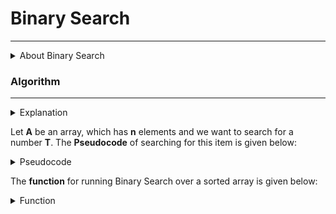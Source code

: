 # Binary Search

***

<details>
  <summary>About Binary Search</summary>
	
In computer science, **Binary Search**, also known as **half-interval search**, **logarithmic search**, or **binary chop**, is a search algorithm that finds the position of a target value within a sorted array.

Binary search compares the target value to the middle element of the array. If they are not equal, the half in which the target cannot lie is eliminated and the search continues on the remaining half, again taking the middle element to compare to the target value, and repeating this until the target value is found. If the search ends with the remaining half being empty, the target is not in the array.

Binary search runs in logarithmic time in the worst case, making **O(log n)** comparisons, where **n** is the number of elements in the array. Binary search is faster than linear search except for small arrays. However, the array must be sorted first to be able to apply binary search. There are specialized data structures designed for fast searching, such as hash tables, that can be searched more efficiently than binary search. However, binary search can be used to solve a wider range of problems, such as finding the next-smallest or next-largest element in the array relative to the target even if it is absent from the array.

There are numerous variations of binary search. In particular, fractional cascading speeds up binary searches for the same value in multiple arrays. Fractional cascading efficiently solves a number of search problems in computational geometry and in numerous other fields. Exponential search extends binary search to unbounded lists. The binary search tree and B-tree data structures are based on binary search.
	
</details>


### Algorithm

***

<details>
  <summary>Explanation</summary>
	
Binary search works on sorted arrays. Binary search begins by comparing an element in the middle of the array with the target value. If the target value matches the element, its position in the array is returned. If the target value is less than the element, the search continues in the lower half of the array. If the target value is greater than the element, the search continues in the upper half of the array. By doing this, the algorithm eliminates the half in which the target value cannot lie in each iteration.
	
</details>



Let **A** be an array, which has **n** elements and we want to search for a number **T**. The **Pseudocode** of searching for this item is given below:

<details>
  <summary>Pseudocode</summary>
	
	function binary_search(A, n, T) is
		L := 0
		R := n − 1
		while L ≤ R do
			m := floor((L + R) / 2)
			if A[m] < T then
				L := m + 1
			else if A[m] > T then
				R := m − 1
			else:
				return m
			return unsuccessful
	
</details>

The **function** for running Binary Search over a sorted array is given below:

<details>
  <summary>Function</summary>
	
```cpp

int BinarySearch ( int DATA[], int LB, int UB, int ITEM )
{
	int BEG = LB, END = UB, MID;
	
	while( BEG <= END ) {
		MID = ( int ) ( BEG + END ) / 2;
		if ( ITEM < DATA[MID] ) {
			END  = MID - 1;
		}
		else if ( ITEM > DATA[MID] ) {
			BIG = MID + 1;
		}
		else {
			return MID;	// found the item! So returning its index
		}
	}
	return -1;	// there is no such item. So returning an impossible index
}

```
	
</details>

